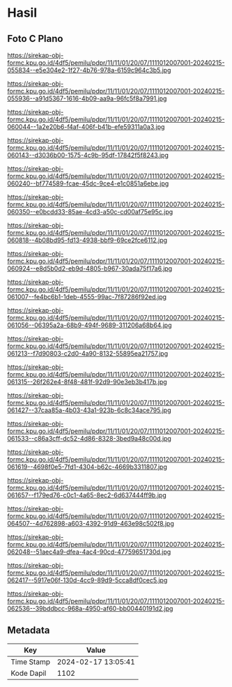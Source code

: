 # Hasil

## Foto C Plano

https://sirekap-obj-formc.kpu.go.id/4df5/pemilu/pdpr/11/11/01/20/07/1111012007001-20240215-055834--e5e304e2-1f27-4b76-978a-6159c964c3b5.jpg

https://sirekap-obj-formc.kpu.go.id/4df5/pemilu/pdpr/11/11/01/20/07/1111012007001-20240215-055936--a91d5367-1616-4b09-aa9a-96fc5f8a7991.jpg

https://sirekap-obj-formc.kpu.go.id/4df5/pemilu/pdpr/11/11/01/20/07/1111012007001-20240215-060044--1a2e20b6-f4af-406f-b41b-efe59311a0a3.jpg

https://sirekap-obj-formc.kpu.go.id/4df5/pemilu/pdpr/11/11/01/20/07/1111012007001-20240215-060143--d3036b00-1575-4c9b-95df-17842f5f8243.jpg

https://sirekap-obj-formc.kpu.go.id/4df5/pemilu/pdpr/11/11/01/20/07/1111012007001-20240215-060240--bf774589-fcae-45dc-9ce4-e1c0851a6ebe.jpg

https://sirekap-obj-formc.kpu.go.id/4df5/pemilu/pdpr/11/11/01/20/07/1111012007001-20240215-060350--e0bcdd33-85ae-4cd3-a50c-cd00af75e95c.jpg

https://sirekap-obj-formc.kpu.go.id/4df5/pemilu/pdpr/11/11/01/20/07/1111012007001-20240215-060818--4b08bd95-fd13-4938-bbf9-69ce2fce6112.jpg

https://sirekap-obj-formc.kpu.go.id/4df5/pemilu/pdpr/11/11/01/20/07/1111012007001-20240215-060924--e8d5b0d2-eb9d-4805-b967-30ada75f17a6.jpg

https://sirekap-obj-formc.kpu.go.id/4df5/pemilu/pdpr/11/11/01/20/07/1111012007001-20240215-061007--fe4bc6b1-1deb-4555-99ac-7f87286f92ed.jpg

https://sirekap-obj-formc.kpu.go.id/4df5/pemilu/pdpr/11/11/01/20/07/1111012007001-20240215-061056--06395a2a-68b9-494f-9689-311206a68b64.jpg

https://sirekap-obj-formc.kpu.go.id/4df5/pemilu/pdpr/11/11/01/20/07/1111012007001-20240215-061213--f7d90803-c2d0-4a90-8132-55895ea21757.jpg

https://sirekap-obj-formc.kpu.go.id/4df5/pemilu/pdpr/11/11/01/20/07/1111012007001-20240215-061315--26f262e4-8f48-481f-92d9-90e3eb3b417b.jpg

https://sirekap-obj-formc.kpu.go.id/4df5/pemilu/pdpr/11/11/01/20/07/1111012007001-20240215-061427--37caa85a-4b03-43a1-923b-6c8c34ace795.jpg

https://sirekap-obj-formc.kpu.go.id/4df5/pemilu/pdpr/11/11/01/20/07/1111012007001-20240215-061533--c86a3cff-dc52-4d86-8328-3bed9a48c00d.jpg

https://sirekap-obj-formc.kpu.go.id/4df5/pemilu/pdpr/11/11/01/20/07/1111012007001-20240215-061619--4698f0e5-7fd1-4304-b62c-4669b3311807.jpg

https://sirekap-obj-formc.kpu.go.id/4df5/pemilu/pdpr/11/11/01/20/07/1111012007001-20240215-061657--f179ed76-c0c1-4a65-8ec2-6d637444ff9b.jpg

https://sirekap-obj-formc.kpu.go.id/4df5/pemilu/pdpr/11/11/01/20/07/1111012007001-20240215-064507--4d762898-a603-4392-91d9-463e98c502f8.jpg

https://sirekap-obj-formc.kpu.go.id/4df5/pemilu/pdpr/11/11/01/20/07/1111012007001-20240215-062048--51aec4a9-dfea-4ac4-90cd-47759651730d.jpg

https://sirekap-obj-formc.kpu.go.id/4df5/pemilu/pdpr/11/11/01/20/07/1111012007001-20240215-062417--5917e06f-130d-4cc9-89d9-5cca8df0cec5.jpg

https://sirekap-obj-formc.kpu.go.id/4df5/pemilu/pdpr/11/11/01/20/07/1111012007001-20240215-062536--39bddbcc-968a-4950-af60-bb00440191d2.jpg


## Metadata

| Key        | Value               |
| ---------- | ------------------- |
| Time Stamp | 2024-02-17 13:05:41 |
| Kode Dapil | 1102                |



